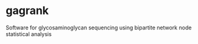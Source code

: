 # gagrank
Software for glycosaminoglycan sequencing using bipartite network node statistical analysis
